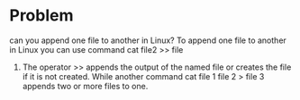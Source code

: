 # Problem
can you append one file to another in Linux?
To append one file to another in Linux you can use command cat file2 >> file
1. The operator >> appends the output of the named file or creates the file if it is
not created. While another command cat file 1 file 2 > file 3 appends two or more
files to one.
